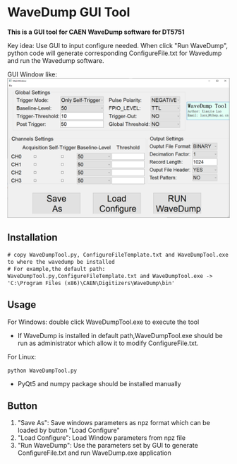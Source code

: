 # WaveDump GUI Tool
**This is a GUI tool for CAEN WaveDump software for DT5751**

Key idea: Use GUI to input configure needed.  When click "Run WaveDump", python code will generate corresponding ConfigureFile.txt for Wavedump and run the Wavedump software.

GUI Window like:
![image info](./pictures/GUIWindow.png)
## Installation
```
# copy WaveDumpTool.py, ConfigureFileTemplate.txt and WaveDumpTool.exe to where the wavedump be installed
# For example,the default path:
WaveDumpTool.py,ConfigureFileTemplate.txt and WaveDumpTool.exe -> 'C:\Program Files (x86)\CAEN\Digitizers\WaveDump\bin'
```
## Usage
For Windows:
    double click WaveDumpTool.exe to execute the tool
* If WaveDump is installed in default path,WaveDumpTool.exe should be run as administrator which allow it to modify ConfigureFile.txt.

For Linux:
```
python WaveDumpTool.py 
```
* PyQt5 and numpy package should be installed manually

## Button
1. "Save As": Save windows parameters as npz format which can be loaded by button "Load Configure"
2. "Load Configure": Load Window parameters from npz file
3. "Run WaveDump": Use the parameters set by GUI to generate ConfigureFile.txt and run WaveDump.exe application


